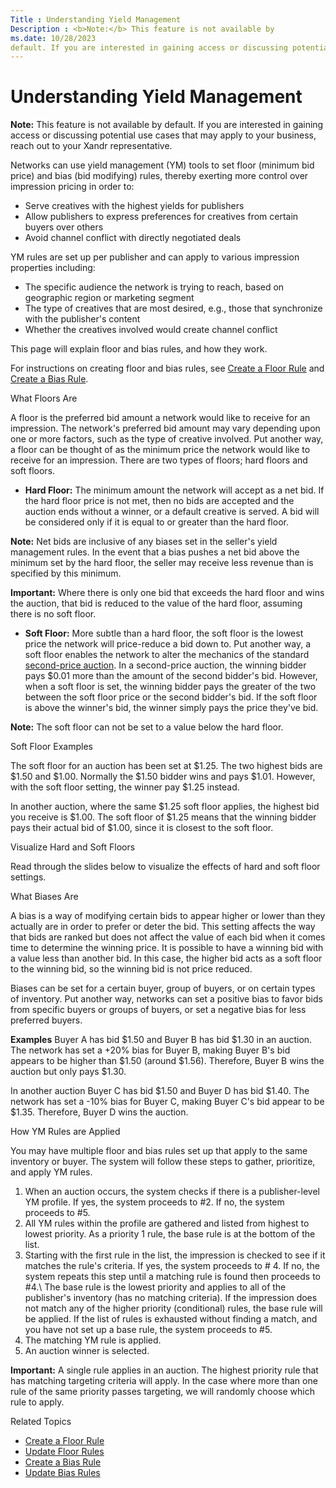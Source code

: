 ```yaml
---
Title : Understanding Yield Management
Description : <b>Note:</b> This feature is not available by
ms.date: 10/28/2023
default. If you are interested in gaining access or discussing potential
---
```



# Understanding Yield Management





<b>Note:</b> This feature is not available by
default. If you are interested in gaining access or discussing potential
use cases that may apply to your business, reach out to your
Xandr representative.



Networks can use yield management (YM) tools to set floor (minimum bid
price) and bias (bid modifying) rules, thereby exerting more control
over impression pricing in order to:

- Serve creatives with the highest yields for publishers
- Allow publishers to express preferences for creatives from certain
  buyers over others
- Avoid channel conflict with directly negotiated deals

YM rules are set up per publisher and can apply to various impression
properties including:

- The specific audience the network is trying to reach, based on
  geographic region or marketing segment
- The type of creatives that are most desired, e.g., those that
  synchronize with the publisher's content
- Whether the creatives involved would create channel conflict

This page will explain floor and bias rules, and how they work.

For instructions on creating floor and bias rules, see
<a href="create-a-floor-rule.md" class="xref">Create a Floor Rule</a>
and
<a href="create-a-bias-rule.md" class="xref">Create a Bias Rule</a>.

What Floors Are

A floor is the preferred bid amount a network would like to receive for
an impression. The network's preferred bid amount may vary depending
upon one or more factors, such as the type of creative involved. Put
another way, a floor can be thought of as the minimum price the network
would like to receive for an impression. There are two types of floors;
hard floors and soft floors.

- **Hard Floor:** The minimum amount the network will accept as a net
  bid. If the hard floor price is not met, then no bids are accepted and
  the auction ends without a winner, or a default creative is served. A
  bid will be considered only if it is equal to or greater than the hard
  floor.



<b>Note:</b> Net bids are inclusive of any
biases set in the seller's yield management rules. In the event that a
bias pushes a net bid above the minimum set by the hard floor, the
seller may receive less revenue than is specified by this minimum.





<b>Important:</b> Where there is only one bid
that exceeds the hard floor and wins the auction, that bid is reduced to
the value of the hard floor, assuming there is no soft floor.



- **Soft Floor:** More subtle than a hard floor, the soft floor is the
  lowest price the network will price-reduce a bid down to. Put another
  way, a soft floor enables the network to alter the mechanics of the
  standard
  <a href="https://en.wikipedia.org/wiki/Generalized_second-price_auction"
  class="xref" target="_blank">second-price auction</a>. In a
  second-price auction, the winning bidder pays $0.01 more than the
  amount of the second bidder's bid. However, when a soft floor is set,
  the winning bidder pays the greater of the two between the soft floor
  price or the second bidder's bid. If the soft floor is above the
  winner's bid, the winner simply pays the price they've bid.



<b>Note:</b> The soft floor can not be set to
a value below the hard floor.



Soft Floor Examples

The soft floor for an auction has been set at $1.25. The two highest
bids are $1.50 and $1.00. Normally the $1.50 bidder wins and pays $1.01.
However, with the soft floor setting, the winner pay $1.25 instead.

In another auction, where the same $1.25 soft floor applies, the highest
bid you receive is $1.00. The soft floor of $1.25 means that the winning
bidder pays their actual bid of $1.00, since it is closest to the soft
floor.

Visualize Hard and Soft Floors

Read through the slides below to visualize the effects of hard and soft
floor settings.

What Biases Are

A bias is a way of modifying certain bids to appear higher or lower than
they actually are in order to prefer or deter the bid. This setting
affects the way that bids are ranked but does not affect the value of
each bid when it comes time to determine the winning price. It is
possible to have a winning bid with a value less than another bid. In
this case, the higher bid acts as a soft floor to the winning bid, so
the winning bid is not price reduced.

Biases can be set for a certain buyer, group of buyers, or on certain
types of inventory. Put another way, networks can set a positive bias to
favor bids from specific buyers or groups of buyers, or set a negative
bias for less preferred buyers.

**Examples** Buyer A has bid $1.50 and Buyer B has bid $1.30 in an
auction. The network has set a +20% bias for Buyer B, making Buyer B's
bid appears to be higher than $1.50 (around $1.56). Therefore, Buyer B
wins the auction but only pays $1.30.

In another auction Buyer C has bid $1.50 and Buyer D has bid $1.40. The
network has set a -10% bias for Buyer C, making Buyer C's bid appear to
be $1.35. Therefore, Buyer D wins the auction.

How YM Rules are Applied

You may have multiple floor and bias rules set up that apply to the same
inventory or buyer. The system will follow these steps to gather,
prioritize, and apply YM rules.

1.  When an auction occurs, the system checks if there is a
    publisher-level YM profile. If yes, the system proceeds to \#2. If
    no, the system proceeds to \#5.
2.  All YM rules within the profile are gathered and listed from highest
    to lowest priority. As a priority 1 rule, the base rule is at the
    bottom of the list.
3.  Starting with the first rule in the list, the impression is checked
    to see if it matches the rule's criteria. If yes, the system
    proceeds to \# 4. If no, the system repeats this step until a
    matching rule is found then proceeds to \#4.\\ The base rule is the
    lowest priority and applies to all of the publisher's inventory (has
    no matching criteria). If the impression does not match any of the
    higher priority (conditional) rules, the base rule will be applied.
    If the list of rules is exhausted without finding a match, and you
    have not set up a base rule, the system proceeds to \#5.
4.  The matching YM rule is applied.
5.  An auction winner is selected.



<b>Important:</b> A single rule applies in an
auction. The highest priority rule that has matching targeting criteria
will apply. In the case where more than one rule of the same priority
passes targeting, we will randomly choose which rule to apply.



Related Topics

- <a href="create-a-floor-rule.md" class="xref">Create a Floor Rule</a>
- <a href="update-floor-rules.md" class="xref">Update Floor Rules</a>
- <a href="create-a-bias-rule.md" class="xref">Create a Bias Rule</a>
- <a href="update-bias-rules.md" class="xref">Update Bias Rules</a>




